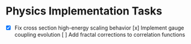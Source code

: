 # Physics Implementation Tasks

- [x] Fix cross section high-energy scaling behavior
  [x] Implement gauge coupling evolution
  [ ] Add fractal corrections to correlation functions 